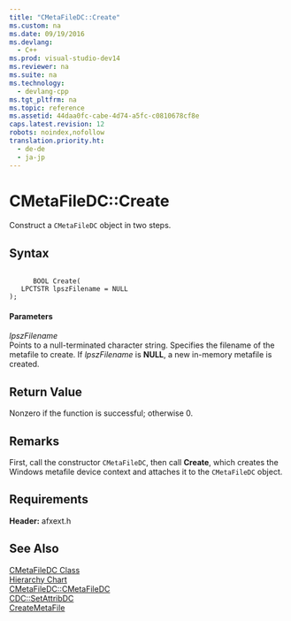 ```yaml
---
title: "CMetaFileDC::Create"
ms.custom: na
ms.date: 09/19/2016
ms.devlang: 
  - C++
ms.prod: visual-studio-dev14
ms.reviewer: na
ms.suite: na
ms.technology: 
  - devlang-cpp
ms.tgt_pltfrm: na
ms.topic: reference
ms.assetid: 44daa0fc-cabe-4d74-a5fc-c0810678cf8e
caps.latest.revision: 12
robots: noindex,nofollow
translation.priority.ht: 
  - de-de
  - ja-jp
---
```

# CMetaFileDC::Create
Construct a `CMetaFileDC` object in two steps.  
  
## Syntax  
  
```  
  
      BOOL Create(  
   LPCTSTR lpszFilename = NULL   
);  
```  
  
#### Parameters  
 *lpszFilename*  
 Points to a null-terminated character string. Specifies the filename of the metafile to create. If *lpszFilename* is **NULL**, a new in-memory metafile is created.  
  
## Return Value  
 Nonzero if the function is successful; otherwise 0.  
  
## Remarks  
 First, call the constructor `CMetaFileDC`, then call **Create**, which creates the Windows metafile device context and attaches it to the `CMetaFileDC` object.  
  
## Requirements  
 **Header:** afxext.h  
  
## See Also  
 [CMetaFileDC Class](../vs140/CMetaFileDC-Class.md)   
 [Hierarchy Chart](../vs140/Hierarchy-Chart.md)   
 [CMetaFileDC::CMetaFileDC](../vs140/CMetaFileDC--CMetaFileDC.md)   
 [CDC::SetAttribDC](../vs140/CDC--SetAttribDC.md)   
 [CreateMetaFile](http://msdn.microsoft.com/library/windows/desktop/dd183506)